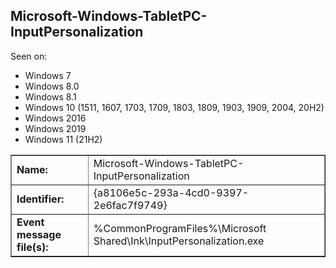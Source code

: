 ## Microsoft-Windows-TabletPC-InputPersonalization

Seen on:
* Windows 7
* Windows 8.0
* Windows 8.1
* Windows 10 (1511, 1607, 1703, 1709, 1803, 1809, 1903, 1909, 2004, 20H2)
* Windows 2016
* Windows 2019
* Windows 11 (21H2)

<table border="1" class="docutils">
  <tbody>
    <tr>
      <td><b>Name:</b></td>
      <td>Microsoft-Windows-TabletPC-InputPersonalization</td>
    </tr>
    <tr>
      <td><b>Identifier:</b></td>
      <td>{a8106e5c-293a-4cd0-9397-2e6fac7f9749}</td>
    </tr>
    <tr>
      <td><b>Event message file(s):</b></td>
      <td>%CommonProgramFiles%\Microsoft Shared\Ink\InputPersonalization.exe</td>
    </tr>
  </tbody>
</table>

&nbsp;


